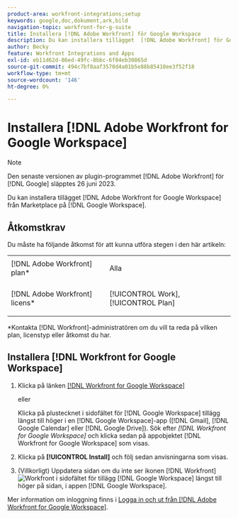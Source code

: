 ```yaml
---
product-area: workfront-integrations;setup
keywords: google,doc,dokument,ark,bild
navigation-topic: workfront-for-g-suite
title: Installera [!DNL Adobe Workfront] för Google Workspace
description: Du kan installera tillägget  [!DNL Adobe Workfront] för Google Workspace från Google Workspace Marketplace.
author: Becky
feature: Workfront Integrations and Apps
exl-id: eb11d62d-86ed-49fc-8bbc-6f04eb30865d
source-git-commit: 494c7bf8aaf3570d4a01b5e88b85410ee3f52f18
workflow-type: tm+mt
source-wordcount: '146'
ht-degree: 0%

---
```


# Installera [!DNL Adobe Workfront for Google Workspace]

>[!NOTE]
>
>Den senaste versionen av plugin-programmet [!DNL Adobe Workfront] för [!DNL Google] släpptes 26 juni 2023.

Du kan installera tillägget [!DNL Adobe Workfront for Google Workspace] från Marketplace på [!DNL Google Workspace].

## Åtkomstkrav

Du måste ha följande åtkomst för att kunna utföra stegen i den här artikeln:

<table style="table-layout:auto"> 
 <col> 
 <col> 
 <tbody> 
  <tr> 
   <td role="rowheader">[!DNL Adobe Workfront] plan*</td> 
   <td> <p>Alla</p> </td> 
  </tr> 
  <tr> 
   <td role="rowheader">[!DNL Adobe Workfront] licens*</td> 
   <td> <p>[!UICONTROL Work], [!UICONTROL Plan]</p> </td> 
  </tr>
   </tbody> 
</table>

&#42;Kontakta [!DNL Workfront]-administratören om du vill ta reda på vilken plan, licenstyp eller åtkomst du har.

## Installera [!DNL Workfront for Google Workspace]

1. Klicka på länken [[!DNL Workfront for Google Workspace]](https://workspace.google.com/marketplace/app/adobe_workfront/811980987828)

   eller

   Klicka på plustecknet i sidofältet för [!DNL Google Workspace] tillägg längst till höger i en [!DNL Google Workspace]-app ([!DNL Gmail], [!DNL Google Calendar] eller [!DNL Google Drive]). Sök efter *[!DNL Workfront for Google Workspace]* och klicka sedan på appobjektet [!DNL Workfront for Google Workspace] som visas.

1. Klicka på **[!UICONTROL Install]** och följ sedan anvisningarna som visas.
1. (Villkorligt) Uppdatera sidan om du inte ser ikonen [!DNL Workfront] ![Workfront ](assets/wf-lion-icon.png) i sidofältet för tillägg [!DNL Google Workspace] längst till höger på sidan, i appen [!DNL Google Workspace].

Mer information om inloggning finns i [Logga in och ut från  [!DNL Adobe Workfront for Google Workspace]](../../workfront-integrations-and-apps/workfront-for-g-suite/log-in-and-out-wf-for-gsuite.md).
